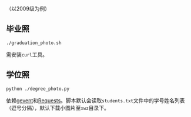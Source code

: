 （以2009级为例）

毕业照
------

    ./graduation_photo.sh

需安装`curl`工具。

学位照
------

    python ./degree_photo.py

依赖[gevent](http://www.gevent.org/)和[Requests](http://docs.python-requests.org/en/latest/)。脚本默认会读取`students.txt`文件中的学号姓名列表（逗号分隔），默认下载小图片至`xwz`目录下。
